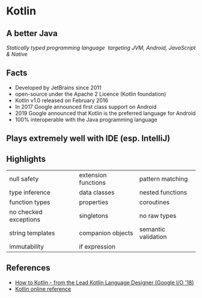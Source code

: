 # Kotlin
## A better Java

*Statically typed programming language  targeting JVM, Android, JavaScript & Native*

## Facts

- Developed by JetBrains since 2011
- open-source under the Apache 2 Licence (Kotlin foundation)
- Kotlin v1.0 released on February 2016
- In 2017 Google announced first class support on Android
- 2019 Google announced that Kotlin is the preferred language for Android
- 100% interoperable with the Java programming language

## Plays extremely well with IDE (esp. IntelliJ)

## Highlights

| | | |
|-------------| --------------------|-----------------|
| null safety | extension functions | pattern matching |
| type inference | data classes | nested functions | 
| function types | properties | coroutines |
| no checked exceptions | singletons | no raw types | 
| string templates | companion objects | semantic validation | 
| immutability | if expression | | 

## References

* [How to Kotlin - from the Lead Kotlin Language Designer (Google I/O '18)](https://www.youtube.com/watch?v=6P20npkvcb8)
* [Kotlin online reference](https://kotlinlang.org/docs/reference/)
